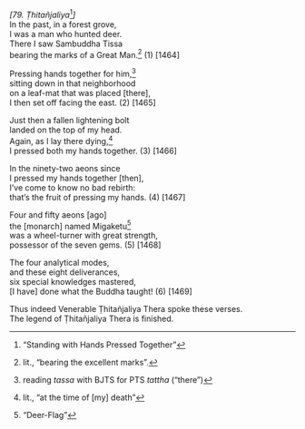 *\[79. Ṭhitañjaliya*[^1]*\]*  
In the past, in a forest grove,  
I was a man who hunted deer.  
There I saw Sambuddha Tissa  
bearing the marks of a Great Man.[^2] (1) \[1464\]

Pressing hands together for him,[^3]  
sitting down in that neighborhood  
on a leaf-mat that was placed \[there\],  
I then set off facing the east. (2) \[1465\]

Just then a fallen lightening bolt  
landed on the top of my head.  
Again, as I lay there dying,[^4]  
I pressed both my hands together. (3) \[1466\]

In the ninety-two aeons since  
I pressed my hands together \[then\],  
I’ve come to know no bad rebirth:  
that’s the fruit of pressing my hands. (4) \[1467\]

Four and fifty aeons \[ago\]  
the \[monarch\] named Migaketu[^5]  
was a wheel-turner with great strength,  
possessor of the seven gems. (5) \[1468\]

The four analytical modes,  
and these eight deliverances,  
six special knowledges mastered,  
\[I have\] done what the Buddha taught! (6) \[1469\]

Thus indeed Venerable Ṭhitañjaliya Thera spoke these verses.  
The legend of Ṭhitañjaliya Thera is finished.

[^1]: “Standing with Hands Pressed Together”

[^2]: lit., “bearing the excellent marks”.

[^3]: reading *tassa* with BJTS for PTS *tattha* (“there”)

[^4]: lit., “at the time of \[my\] death”

[^5]: “Deer-Flag”
